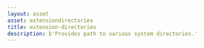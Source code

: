 ```yaml
---
layout: asset
asset: extensiondirectories
title: extension-directories
description: b'Provides path to various system directories.'
---
```

